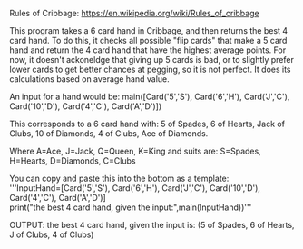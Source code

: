 Rules of Cribbage: https://en.wikipedia.org/wiki/Rules_of_cribbage

This program takes a 6 card hand in Cribbage, and then returns the best 4 card hand.
To do this, it checks all possible "flip cards" that make a 5 card hand and return the 4 card hand that have the highest average points.
For now, it doesn't ackoneldge that giving up 5 cards is bad, or to slightly prefer lower cards to get better chances at pegging, so it is not perfect.
It does its calculations based on average hand value.

An input for a hand would be: 
main([Card('5','S'),
Card('6','H'),
Card('J','C'),
Card('10','D'),
Card('4','C'),
Card('A','D')])

This corresponds to a 6 card hand with:
5 of Spades,
6 of Hearts,
Jack of Clubs,
10 of Diamonds,
4 of Clubs,
Ace of Diamonds. 


Where A=Ace, J=Jack, Q=Queen, K=King and suits are: S=Spades, H=Hearts, D=Diamonds, C=Clubs

You can copy and paste this into the bottom as a template:              
'''InputHand=[Card('5','S'),
Card('6','H'),
Card('J','C'),
Card('10','D'),
Card('4','C'),
Card('A','D')]            
print("the best 4 card hand, given the input:",main(InputHand))'''

OUTPUT: the best 4 card hand, given the input is: (5 of Spades, 6 of Hearts, J of Clubs, 4 of Clubs)

